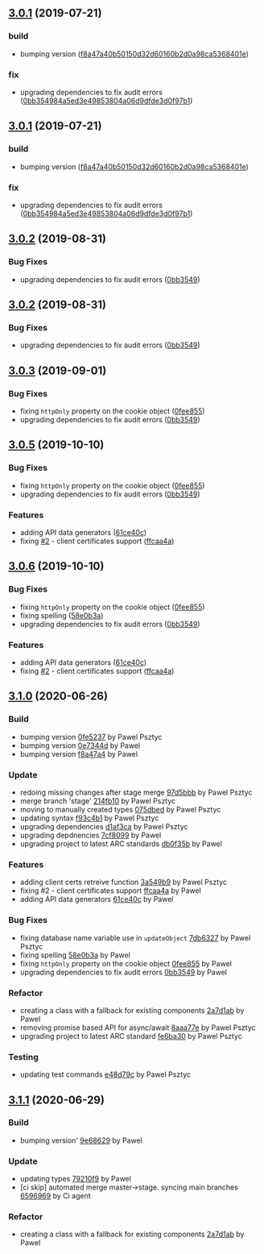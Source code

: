 ## [3.0.1](https://github.com/advanced-rest-client/arc-data-generator/compare/3.0.0...3.0.1) (2019-07-21)


### build

* bumping version ([f8a47a40b50150d32d60160b2d0a98ca5368401e](https://github.com/advanced-rest-client/arc-data-generator/commit/f8a47a40b50150d32d60160b2d0a98ca5368401e))

### fix

* upgrading dependencies to fix audit errors ([0bb354984a5ed3e49853804a06d9dfde3d0f97b1](https://github.com/advanced-rest-client/arc-data-generator/commit/0bb354984a5ed3e49853804a06d9dfde3d0f97b1))



## [3.0.1](https://github.com/advanced-rest-client/arc-data-generator/compare/3.0.0...3.0.1) (2019-07-21)


### build

* bumping version ([f8a47a40b50150d32d60160b2d0a98ca5368401e](https://github.com/advanced-rest-client/arc-data-generator/commit/f8a47a40b50150d32d60160b2d0a98ca5368401e))

### fix

* upgrading dependencies to fix audit errors ([0bb354984a5ed3e49853804a06d9dfde3d0f97b1](https://github.com/advanced-rest-client/arc-data-generator/commit/0bb354984a5ed3e49853804a06d9dfde3d0f97b1))



## [3.0.2](https://github.com/advanced-rest-client/arc-data-generator/compare/3.0.0...3.0.2) (2019-08-31)


### Bug Fixes

* upgrading dependencies to fix audit errors ([0bb3549](https://github.com/advanced-rest-client/arc-data-generator/commit/0bb3549))



## [3.0.2](https://github.com/advanced-rest-client/arc-data-generator/compare/3.0.0...3.0.2) (2019-08-31)


### Bug Fixes

* upgrading dependencies to fix audit errors ([0bb3549](https://github.com/advanced-rest-client/arc-data-generator/commit/0bb3549))



## [3.0.3](https://github.com/advanced-rest-client/arc-data-generator/compare/3.0.0...3.0.3) (2019-09-01)


### Bug Fixes

* fixing `httpOnly` property on the cookie object ([0fee855](https://github.com/advanced-rest-client/arc-data-generator/commit/0fee855))
* upgrading dependencies to fix audit errors ([0bb3549](https://github.com/advanced-rest-client/arc-data-generator/commit/0bb3549))



## [3.0.5](https://github.com/advanced-rest-client/arc-data-generator/compare/3.0.0...3.0.5) (2019-10-10)


### Bug Fixes

* fixing `httpOnly` property on the cookie object ([0fee855](https://github.com/advanced-rest-client/arc-data-generator/commit/0fee855))
* upgrading dependencies to fix audit errors ([0bb3549](https://github.com/advanced-rest-client/arc-data-generator/commit/0bb3549))


### Features

* adding API data generators ([61ce40c](https://github.com/advanced-rest-client/arc-data-generator/commit/61ce40c))
* fixing [#2](https://github.com/advanced-rest-client/arc-data-generator/issues/2) - client certificates support ([ffcaa4a](https://github.com/advanced-rest-client/arc-data-generator/commit/ffcaa4a))



## [3.0.6](https://github.com/advanced-rest-client/arc-data-generator/compare/3.0.0...3.0.6) (2019-10-10)


### Bug Fixes

* fixing `httpOnly` property on the cookie object ([0fee855](https://github.com/advanced-rest-client/arc-data-generator/commit/0fee855))
* fixing spelling ([58e0b3a](https://github.com/advanced-rest-client/arc-data-generator/commit/58e0b3a))
* upgrading dependencies to fix audit errors ([0bb3549](https://github.com/advanced-rest-client/arc-data-generator/commit/0bb3549))


### Features

* adding API data generators ([61ce40c](https://github.com/advanced-rest-client/arc-data-generator/commit/61ce40c))
* fixing [#2](https://github.com/advanced-rest-client/arc-data-generator/issues/2) - client certificates support ([ffcaa4a](https://github.com/advanced-rest-client/arc-data-generator/commit/ffcaa4a))



<a name="3.1.0"></a>
## [3.1.0](https://github.com/advanced-rest-client/arc-data-generator/compare/3.0.0...3.1.0) (2020-06-26)

### Build

* bumping version [0fe5237](https://github.com/advanced-rest-client/arc-data-generator/commit/0fe523758354465d1242f8e2d1819f27d4c231b2) by Pawel Psztyc
* bumping version [0e7344d](https://github.com/advanced-rest-client/arc-data-generator/commit/0e7344d2b7aa5a1e19507cdbfc96dc1e2a75ad63) by Pawel
* bumping version [f8a47a4](https://github.com/advanced-rest-client/arc-data-generator/commit/f8a47a40b50150d32d60160b2d0a98ca5368401e) by Pawel


### Update

* redoing missing changes after stage merge [97d5bbb](https://github.com/advanced-rest-client/arc-data-generator/commit/97d5bbb22a1773a3afc4641cf619639b2518b453) by Pawel Psztyc
* merge branch 'stage' [214fb10](https://github.com/advanced-rest-client/arc-data-generator/commit/214fb10ec405d8ac9ede705c5e095817c2c776a9) by Pawel Psztyc
* moving to manually created types [075dbed](https://github.com/advanced-rest-client/arc-data-generator/commit/075dbed7863de9d140e513ffe2e8da4eeed2ed6b) by Pawel Psztyc
* updating syntax [f93c4b1](https://github.com/advanced-rest-client/arc-data-generator/commit/f93c4b19a30b379a80eb8906206c853dc94979f7) by Pawel Psztyc
* upgrading dependencies [d1af3ca](https://github.com/advanced-rest-client/arc-data-generator/commit/d1af3cab60557e2abc2473395fca2dc68aedbd37) by Pawel Psztyc
* upgrading depdnencies [7cf8099](https://github.com/advanced-rest-client/arc-data-generator/commit/7cf809908500263862a19992adaeff3d876a6b9c) by Pawel
* upgrading project to latest ARC standards [db0f35b](https://github.com/advanced-rest-client/arc-data-generator/commit/db0f35b16517bfd8ccb75c756e46e02f8c3700af) by Pawel


### Features

* adding client certs retreive function [3a549b9](https://github.com/advanced-rest-client/arc-data-generator/commit/3a549b9051eff5e547e98d7f791658aa7cff32de) by Pawel Psztyc
* fixing #2 - client certificates support [ffcaa4a](https://github.com/advanced-rest-client/arc-data-generator/commit/ffcaa4a56914c4a012f72a676e280854325d7dfa) by Pawel
* adding API data generators [61ce40c](https://github.com/advanced-rest-client/arc-data-generator/commit/61ce40c6cb51111b2e37d7ba0828c6bcc6630fef) by Pawel


### Bug Fixes

* fixing database name variable use in `updateObject` [7db6327](https://github.com/advanced-rest-client/arc-data-generator/commit/7db63270ebd1045ea02d38f93f53b0d043d2d444) by Pawel Psztyc
* fixing spelling [58e0b3a](https://github.com/advanced-rest-client/arc-data-generator/commit/58e0b3a6dc1ddbd70bc44c39f11e25d3b14e2c15) by Pawel
* fixing `httpOnly` property on the cookie object [0fee855](https://github.com/advanced-rest-client/arc-data-generator/commit/0fee8553a1cf1957d70f89d32429ee8c2fd4d05b) by Pawel
* upgrading dependencies to fix audit errors [0bb3549](https://github.com/advanced-rest-client/arc-data-generator/commit/0bb354984a5ed3e49853804a06d9dfde3d0f97b1) by Pawel


### Refactor

* creating a class with a fallback for existing components [2a7d1ab](https://github.com/advanced-rest-client/arc-data-generator/commit/2a7d1ab29c9a1412c7a0098ef0718d5742f1417b) by Pawel
* removing promise based API for async/await [8aaa77e](https://github.com/advanced-rest-client/arc-data-generator/commit/8aaa77e401b8b0bbf864b2bffebcfaa45e5f1fb4) by Pawel Psztyc
* upgrading project to latest ARC standard [fe6ba30](https://github.com/advanced-rest-client/arc-data-generator/commit/fe6ba309ea13d0ebdcc2edbea169a7182be01fed) by Pawel Psztyc


### Testing

* updating test commands [e48d79c](https://github.com/advanced-rest-client/arc-data-generator/commit/e48d79c8effceaf922d3703b2c4f9ee21534f014) by Pawel Psztyc


<a name="3.1.1"></a>
## [3.1.1](https://github.com/advanced-rest-client/arc-data-generator/compare/3.0.7...3.1.1) (2020-06-29)

### Build

* bumping version' [9e68629](https://github.com/advanced-rest-client/arc-data-generator/commit/9e68629fb32831019b54261e7eb6aac185bbaa35) by Pawel


### Update

* updating types [79210f9](https://github.com/advanced-rest-client/arc-data-generator/commit/79210f96862924b3fb2565fd6b4a6c996fe5d208) by Pawel
* [ci skip] automated merge master->stage. syncing main branches [6596969](https://github.com/advanced-rest-client/arc-data-generator/commit/6596969566da0795d6251e26449d9e1c0c733a87) by Ci agent


### Refactor

* creating a class with a fallback for existing components [2a7d1ab](https://github.com/advanced-rest-client/arc-data-generator/commit/2a7d1ab29c9a1412c7a0098ef0718d5742f1417b) by Pawel


